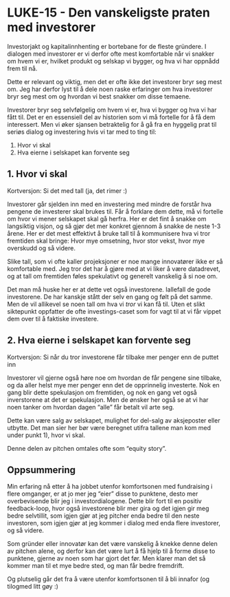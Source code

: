 # LUKE-15 - Den vanskeligste praten med investorer
Investorjakt og kapitalinnhenting er bortebane for de fleste gründere. I dialogen med investorer er vi derfor ofte mest komfortable når vi snakker om hvem vi er, hvilket produkt og selskap vi bygger, og hva vi har oppnådd frem til nå.

Dette er relevant og viktig, men det er ofte ikke det investorer bryr seg mest om. Jeg har derfor lyst til å dele noen raske erfaringer om hva investorer bryr seg mest om og hvordan vi best snakker om disse temaene.

Investorer bryr seg selvfølgelig om hvem vi er, hva vi bygger og hva vi har fått til. Det er en essensiell del av historien som vi må fortelle for å få dem interessert. Men vi øker sjansen betraktelig for å gå fra en hyggelig prat til seriøs dialog og investering hvis vi tar med to ting til:

1. Hvor vi skal
2. Hva eierne i selskapet kan forvente seg

##  1. Hvor vi skal
Kortversjon: Si det med tall (ja, det rimer :)

Investorer går sjelden inn med en investering med mindre de forstår hva pengene de investerer skal brukes til. Får å forklare dem dette, må vi fortelle om hvor vi mener selskapet skal gå herfra. Her er det fint å snakke om langsiktig visjon, og så gjør det mer konkret gjennom å snakke de neste 1-3 årene. Her er det mest effektivt å bruke tall  til å kommunisere hva vi tror fremtiden skal bringe: Hvor mye omsetning, hvor stor vekst, hvor mye overskudd og så videre.

Slike tall, som vi ofte kaller projeksjoner er noe mange innovatører ikke er så komfortable med. Jeg tror det har å gjøre med at vi liker å være datadrevet, og at tall om fremtiden føles spekulativt og generelt vanskelig å si noe om.

Det man må huske her er at dette vet også investorene. Iallefall de gode investorene. De har kanskje stått der selv en gang og følt på det samme. Men de vil allikevel se noen tall om hva vi *tror* vi kan få til. Uten et slikt siktepunkt oppfatter de ofte investings-caset som for vagt til at vi får vippet dem over til å faktiske investere.

## 2. Hva eierne i selskapet kan forvente seg
Kortversjon: Si når du tror investorene får tilbake mer penger enn de puttet inn

Investorer vil gjerne også høre noe om hvordan de får pengene sine tilbake, og da aller helst mye mer penger enn det de opprinnelig investerte. Nok en gang blir dette spekulasjon om fremtiden, og nok en gang vet også inverstorene at det er spekulasjon. Men de ønsker her også se at vi har noen tanker om hvordan dagen “alle” får betalt vil arte seg.

Dette kan være salg av selskapet, mulighet for del-salg av aksjeposter eller utbytte. Det man sier her bør være beregnet utifra tallene man kom med under punkt 1), hvor vi skal.

Denne delen av pitchen omtales ofte som “equity story”.

## Oppsummering
Min erfaring nå etter å ha jobbet utenfor komfortsonen med fundraising i flere omganger, er at jo mer jeg “eier” disse to punktene, desto mer overbevisende blir jeg i investordialogene. Dette blir fort til en positiv feedback-loop, hvor også investorene blir mer gira og det igjen gir meg bedre selvtillit, som igjen gjør at jeg pitcher enda bedre til den neste investoren, som igjen gjør at jeg kommer i dialog med enda flere investorer, og så videre.

Som gründer eller innovatør kan det være vanskelig å knekke denne delen av pitchen alene, og derfor kan det være lurt å få hjelp til å forme disse to punktene, gjerne av noen som har gjort det før. Men klarer man det så kommer man til et mye bedre sted, og man får bedre fremdrift.

Og plutselig går det fra å være utenfor komfortsonen til å bli innafor (og tilogmed litt gøy :)